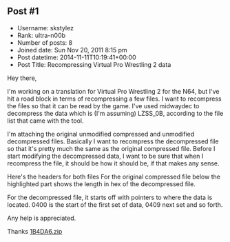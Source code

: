 ## Post #1
- Username: skstylez
- Rank: ultra-n00b
- Number of posts: 8
- Joined date: Sun Nov 20, 2011 8:15 pm
- Post datetime: 2014-11-11T10:19:41+00:00
- Post Title: Recompressing Virtual Pro Wrestling 2 data

Hey there,

I'm working on a translation for Virtual Pro Wrestling 2 for the N64, but I've hit a road block in terms of recompressing a few files. I want to recompress the files so that it can be read by the game. I've used midwaydec to decompress the data which is (I'm assuming) LZSS_0B, according to the file list that came with the tool.

I'm attaching the original unmodified compressed and unmodified decompressed files. Basically I want to recompress the decompressed file so that it's pretty much the same as the original compressed file. Before I start modifying the decompressed data, I want to be sure that when I recompress the file, it should be how it should be, if that makes any sense.

Here's the headers for both files
For the original compressed file below the highlighted part shows the length in hex of the decompressed file.


For the decompressed file, it starts off with pointers to where the data is located. 0400 is the start of the first set of data, 0409 next set and so forth.


Any help is appreciated.

Thanks
[1B4DA6.zip](https://xentaxbackup.github.io/file/8064_1B4DA6.zip)
